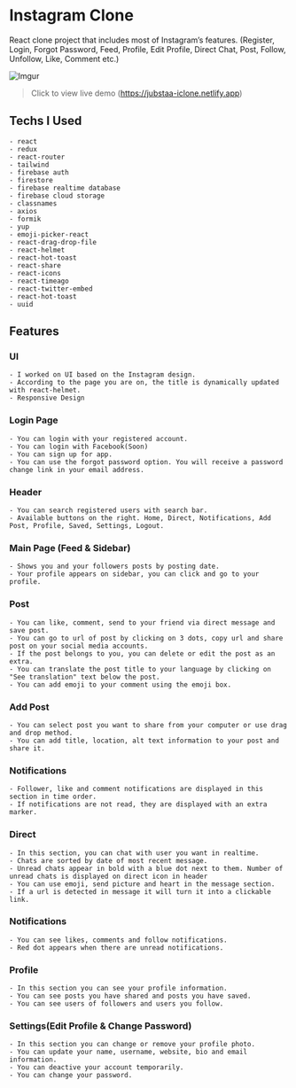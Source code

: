 # Instagram Clone

  React clone project that includes most of Instagram’s features. (Register, Login, Forgot Password, Feed, Profile, Edit Profile, Direct Chat, Post, Follow, Unfollow, Like, Comment etc.)

![Imgur](https://i.imgur.com/n0eCC05.jpg)

> Click to view live demo
> (https://jubstaa-iclone.netlify.app)

## Techs I Used

    - react
    - redux
    - react-router
    - tailwind
    - firebase auth
    - firestore
    - firebase realtime database
    - firebase cloud storage
    - classnames
    - axios
    - formik
    - yup
    - emoji-picker-react
    - react-drag-drop-file
    - react-helmet
    - react-hot-toast
    - react-share
    - react-icons
    - react-timeago
    - react-twitter-embed
    - react-hot-toast
    - uuid

## Features
  ### UI 
    - I worked on UI based on the Instagram design.
    - According to the page you are on, the title is dynamically updated with react-helmet.
    - Responsive Design
  ### Login Page
    - You can login with your registered account.
    - You can login with Facebook(Soon)
    - You can sign up for app.
    - You can use the forgot password option. You will receive a password change link in your email address.
  ### Header
    - You can search registered users with search bar.
    - Available buttons on the right. Home, Direct, Notifications, Add Post, Profile, Saved, Settings, Logout. 
  ### Main Page (Feed & Sidebar)
    - Shows you and your followers posts by posting date.
    - Your profile appears on sidebar, you can click and go to your profile.
  ### Post
    - You can like, comment, send to your friend via direct message and save post.
    - You can go to url of post by clicking on 3 dots, copy url and share post on your social media accounts.
    - If the post belongs to you, you can delete or edit the post as an extra. 
    - You can translate the post title to your language by clicking on "See translation" text below the post.
    - You can add emoji to your comment using the emoji box.
  ### Add Post
    - You can select post you want to share from your computer or use drag and drop method.
    - You can add title, location, alt text information to your post and share it.
  ### Notifications
    - Follower, like and comment notifications are displayed in this section in time order.
    - If notifications are not read, they are displayed with an extra marker.
  ### Direct
    - In this section, you can chat with user you want in realtime.
    - Chats are sorted by date of most recent message.
    - Unread chats appear in bold with a blue dot next to them. Number of unread chats is displayed on direct icon in header
    - You can use emoji, send picture and heart in the message section.
    - If a url is detected in message it will turn it into a clickable link.
  ### Notifications
    - You can see likes, comments and follow notifications.
    - Red dot appears when there are unread notifications.
  ### Profile
    - In this section you can see your profile information.
    - You can see posts you have shared and posts you have saved.
    - You can see users of followers and users you follow.
  ### Settings(Edit Profile & Change Password)
    - In this section you can change or remove your profile photo.
    - You can update your name, username, website, bio and email information.
    - You can deactive your account temporarily.
    - You can change your password.
